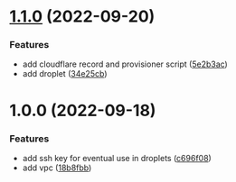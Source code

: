 # [1.1.0](https://github.com/brucellino/terraform-digitalocean-minecraft-server/compare/v1.0.0...v1.1.0) (2022-09-20)


### Features

* add cloudflare record and provisioner script ([5e2b3ac](https://github.com/brucellino/terraform-digitalocean-minecraft-server/commit/5e2b3acfe123b3a418531374f468cacd70a8320f))
* add droplet ([34e25cb](https://github.com/brucellino/terraform-digitalocean-minecraft-server/commit/34e25cb7b583d17b55585f4ed547c1e2a5b61252))

# 1.0.0 (2022-09-18)


### Features

* add ssh key for eventual use in droplets ([c696f08](https://github.com/brucellino/terraform-digitalocean-minecraft-server/commit/c696f089b708e3be9a8664876be0768c4fbb357c))
* add vpc ([18b8fbb](https://github.com/brucellino/terraform-digitalocean-minecraft-server/commit/18b8fbbd3c1187244fd4e0e31030068d8f8af71e))
